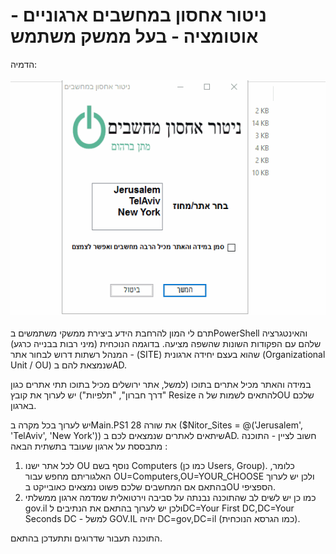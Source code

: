 # ניטור אחסון במחשבים ארגוניים - אוטומציה - בעל ממשק משתמש

הדמיה:
<br><br>
<img src="Example.gif">
<br><br>
תרם לי המון להרחבת הידע ביצירת ממשקי משתמשים בPowerShell והאינטגרציה שלהם עם הפקודות השונות שהשפה מציעה. בדוגמה הנוכחית (מיני רבות בבנייה כרגע) - המנהל רשתות דרוש לבחור אתר (SITE) שהוא בעצם יחידה ארגונית (Organizational Unit / OU) שנמצאת להם בAD. 

במידה והאתר מכיל אתרים בתוכו (למשל, אתר ירושלים מכיל בתוכו תתי אתרים כגון "דרך חברון", "תלפיות") יש לערוך את קובץ Resize להתאים לשמות של הOU שלכם בארגון.

יש לערוך בכל מקרה בMain.PS1 את שורה 28 ($Nitor_Sites = @('Jerusalem', 'TelAviv', 'New York')) שיתאים לאתרים שנמצאים לכם בAD. חשוב לציין - התוכנה מתבססת על ארגון שעובד בתשתית הבאה : 
1. לכל אתר ישנו OU נוסף בשם Computers (כמו כן Users, Group). כלומר, האלגוריתם מחפש עבור OU=Computers,OU=YOUR_CHOOSE ולכן יש לערוך בהתאם אם המחשבים שלכם פשוט נמצאים כאובייקט בOU הספציפי. 
2. כמו כן יש לשים לב שהתוכנה נבנתה על סביבה וירטואלית שמדמה ארגון ממשלתי gov.il ולכן יש לערוך בהתאם את הנתיבים לDC=Your First DC,DC=Your Seconds DC - למשל GOV.IL יהיה DC=gov,DC=il (כמו הגרסא הנוכחית).

התוכנה תעבור שדרוגים ותתעדכן בהתאם.
